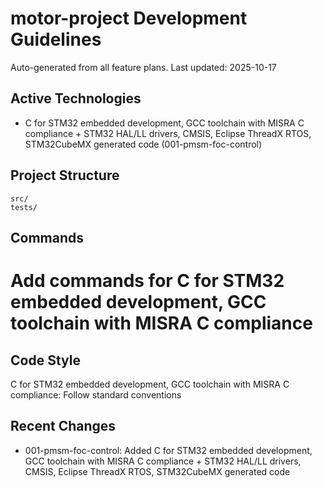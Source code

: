 ﻿# motor-project Development Guidelines

Auto-generated from all feature plans. Last updated: 2025-10-17

## Active Technologies
- C for STM32 embedded development, GCC toolchain with MISRA C compliance + STM32 HAL/LL drivers, CMSIS, Eclipse ThreadX RTOS, STM32CubeMX generated code (001-pmsm-foc-control)

## Project Structure
```
src/
tests/
```

## Commands
# Add commands for C for STM32 embedded development, GCC toolchain with MISRA C compliance

## Code Style
C for STM32 embedded development, GCC toolchain with MISRA C compliance: Follow standard conventions

## Recent Changes
- 001-pmsm-foc-control: Added C for STM32 embedded development, GCC toolchain with MISRA C compliance + STM32 HAL/LL drivers, CMSIS, Eclipse ThreadX RTOS, STM32CubeMX generated code

<!-- MANUAL ADDITIONS START -->
<!-- MANUAL ADDITIONS END -->
